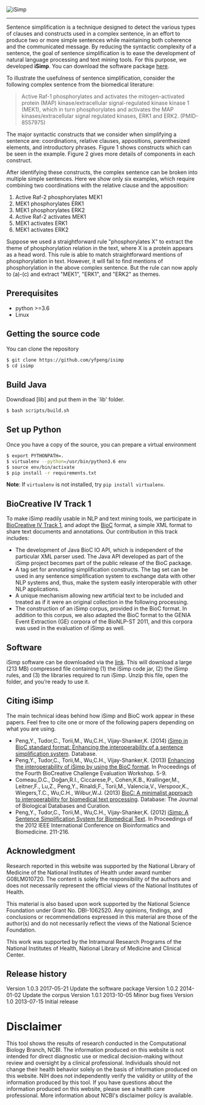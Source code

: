 ![iSimp](https://research.bioinformatics.udel.edu/isimp/images/isimplogo3.png)

-----------------------

Sentence simplification is a technique designed to detect the various types of clauses and constructs used in a
complex sentence, in an effort to produce two or more simple sentences while maintaining both coherence and the
communicated message. By reducing the syntactic complexity of a sentence, the goal of sentence simplification is
to ease the development of natural language processing and text mining tools. For this purpose, we developed **iSimp**.
You can download the software package [here](https://research.bioinformatics.udel.edu/isimp/software.html).

To illustrate the usefulness of sentence simplification, consider the following complex sentence from the biomedical
literature:

> Active Raf-1 phosphorylates and activates the mitogen-activated protein (MAP) kinase/extracellular signal-regulated
> kinase kinase 1 (MEK1), which in turn phosphorylates and activates the MAP kinases/extracellular signal regulated
> kinases, ERK1 and ERK2. (PMID-8557975)

The major syntactic constructs that we consider when simplifying a sentence are: coordinations, relative clauses,
appositions, parenthesized elements, and introductory phrases. Figure 1 shows constructs which can be seen in the
example. Figure 2 gives more details of components in each construct.

After identifying these constructs, the complex sentence can be broken into multiple simple sentences. Here we show
only six examples, which require combining two coordinations with the relative clause and the apposition:

1.  Active Raf-2 phosphorylates MEK1
2.  MEK1 phosphorylates ERK1
3.  MEK1 phosphorylates ERK2
4.  Active Raf-2 activates MEK1
5.  MEK1 activates ERK1
6.  MEK1 activates ERK2

Suppose we used a straightforward rule "phosphorylates X" to extract the theme of phosphorylation relation in the
text, where X is a protein appears as a head word. This rule is able to match straightforward mentions of
phosphorylation in text. However, it will fail to find mentions of phosphorylation in the above complex sentence.
But the rule can now apply to (a)-(c) and extract "MEK1", "ERK1", and "ERK2" as themes.

## Prerequisites

* python >=3.6
* Linux

## Getting the source code

You can clone the repository

```bash
$ git clone https://github.com/yfpeng/isimp
$ cd isimp
```

## Build Java

Downdload [lib] and put them in the `lib' folder.

```bash
$ bash scripts/build.sh
```

## Set up Python

Once you have a copy of the source, you can prepare a virtual environment

```bash
$ export PYTHONPATH=.
$ virtualenv --python=/usr/bin/python3.6 env
$ source env/bin/activate
$ pip install -r requirements.txt
```

**Note**: If `virtualenv` is not installed, try ``pip install virtualenv``.

## BioCreative IV Track 1

To make iSimp readily usable in NLP and text mining tools, we participate in [BioCreative IV Track 1](http://www.biocreative.org/tasks/biocreative-iv/track-1-interoperability/),
and adopt the [BioC](http://www.ncbi.nlm.nih.gov/CBBresearch/Dogan/BioC/) format, a simple XML format to share text
documents and annotations. Our contribution in this track includes:

* The development of Java BioC IO API, which is independent of the particular XML parser used. The Java API developed
as part of the iSimp project becomes part of the public release of the BioC package.
* A tag set for annotating simplification constructs. The tag set can be used in any sentence simplification system
to exchange data with other NLP systems and, thus, make the system easily interoperable with other NLP applications.
* A unique mechanism allowing new artificial text to be included and treated as if it were an original collection in
the following processing.
* The construction of an iSimp corpus, provided in the BioC format. In addition to this corpus, we also adapted
the BioC format to the GENIA Event Extraction (GE) corpora of the BioNLP-ST 2011, and this corpora was used in the
evaluation of iSimp as well.

## Software

iSimp software can be downloaded via the [link](https://research.bioinformatics.udel.edu/isimp/corpus/isimp_v2.tar.gz).
This will download a large (213 MB) compressed file containing
(1) the iSimp code jar, (2) the iSimp rules, and (3) the libraries required to run iSimp. Unzip this file, open
the folder, and you’re ready to use it.

## Citing iSimp

The main technical ideas behind how iSimp and BioC work appear in these papers. Feel free to cite one or more of the
following papers depending on what you are using.

* Peng,Y., Tudor,C., Torii,M., Wu,C.H., Vijay-Shanker,K. (2014) [iSimp in BioC standard format: Enhancing the interoperability of a sentence simplification system](http://database.oxfordjournals.org/content/2014/bau038). Database.
* Peng,Y., Tudor,C., Torii,M., Wu,C.H., Vijay-Shanker,K. (2013) [Enhancing the interoperability of iSimp by using the BioC format](http://www.biocreative.org/media/store/files/2013/ProceedingsBioCreativeIV_vol1_.pdf). In Proceedings of the Fourth BioCreative Challenge Evaluation Workshop. 5-9.
* Comeau,D.C., Doğan,R.I., Ciccarese,P., Cohen,K.B., Krallinger,M., Leitner,F., Lu,Z., Peng,Y., Rinaldi,F., Torii,M., Valencia,V., Verspoor,K., Wiegers,T.C., Wu,C.H., Wilbur,W.J. (2013) [BioC: A minimalist approach to interoperability for biomedical text processing](http://database.oxfordjournals.org/content/2013/bat064.abstract). Database: The Journal of Biological Databases and Curation.
* Peng,Y., Tudor,C., Torii,M., Wu,C.H., Vijay-Shanker,K. (2012) [iSimp: A Sentence Simplification System for Biomedical Text](http://ieeexplore.ieee.org/xpl/articleDetails.jsp?arnumber=6392671). In Proceedings of the 2012 IEEE International Conference on Bioinformatics and Biomedicine. 211-216.

## Acknowledgment

Research reported in this website was supported by the National Library of Medicine of the National Institutes of
Health under award number G08LM010720. The content is solely the responsibility of the authors and does not
necessarily represent the official views of the National Institutes of Health.

This material is also based upon work supported by the National Science Foundation under Grant No. DBI-1062520.
Any opinions, findings, and conclusions or recommendations expressed in this material are those of the author(s)
and do not necessarily reflect the views of the National Science Foundation.

This work was supported by the Intramural Research Programs of the National Institutes of Health, National Library of
Medicine and Clinical Center.

## Release history

Version 1.0.3 	2017-05-21 	Update the software package
Version 1.0.2 	2014-01-02 	Update the corpus
Version 1.0.1 	2013-10-05 	Minor bug fixes
Version 1.0 	2013-07-15 	Initial release

# Disclaimer

This tool shows the results of research conducted in the Computational Biology Branch, NCBI. The information produced
on this website is not intended for direct diagnostic use or medical decision-making without review and oversight
by a clinical professional. Individuals should not change their health behavior solely on the basis of information
produced on this website. NIH does not independently verify the validity or utility of the information produced
by this tool. If you have questions about the information produced on this website, please see a health care
professional. More information about NCBI's disclaimer policy is available.